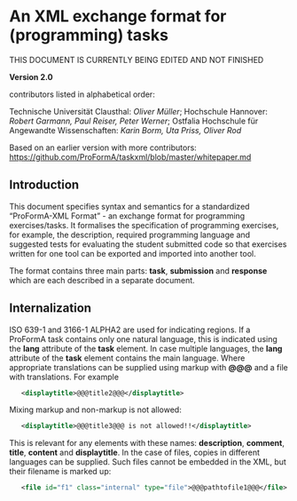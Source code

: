 # An XML exchange format for (programming) tasks
THIS DOCUMENT IS CURRENTLY BEING EDITED AND NOT FINISHED

**Version 2.0**

contributors listed in alphabetical order:

Technische Universität Clausthal: *Oliver Müller*;
Hochschule Hannover: *Robert Garmann, Paul Reiser, Peter Werner*;
Ostfalia Hochschule für Angewandte Wissenschaften: *Karin Borm, Uta Priss, Oliver Rod*

Based on an earlier version with more contributors:
https://github.com/ProFormA/taskxml/blob/master/whitepaper.md


## Introduction

This document specifies syntax and semantics for a standardized “ProFormA-XML
Format” - an exchange format for programming exercises/tasks. It
formalises the specification of programming exercises, for example, the
description, required programming language and suggested tests for
evaluating the student submitted code so that exercises written for one
tool can be exported and imported into another tool.

The format contains three main parts: <b>task</b>, <b>submission</b> and <b>response</b> 
which are each described in a separate document.

## Internalization

ISO 639-1 and 3166-1 ALPHA2 are used for indicating regions. If a ProFormA task contains only one natural
language, this is indicated using the <b>lang</b> attribute of the <b>task</b> element. In case 
multiple languages, the <b>lang</b> attribute of the <b>task</b> element contains the main
language. Where appropriate translations can be supplied using markup with <b>@@@</b> and a file with translations. For example
```xml
   <displaytitle>@@@title2@@@</displaytitle>
```
Mixing markup and non-markup is not allowed:
```xml
   <displaytitle>@@@title3@@@ is not allowed!!</displaytitle>
```
This is relevant for any elements with these names: <b>description</b>, <b>comment</b>, <b>title</b>, <b>content</b> and <b>displaytitle</b>. In the case of files, copies in different languages can be supplied. Such files cannot be embedded in the XML, but their
filename is marked up:
```xml
   <file id="f1" class="internal" type="file">@@@pathtofile1@@@</file>
```
